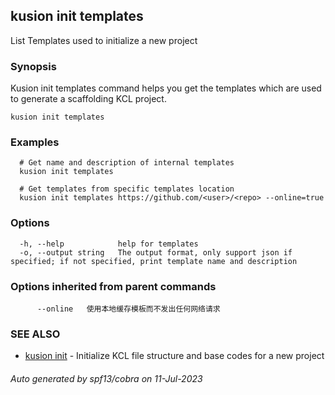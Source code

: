 ## kusion init templates

List Templates used to initialize a new project

### Synopsis

Kusion init templates command helps you get the templates which are used to generate a scaffolding KCL project.

```
kusion init templates
```

### Examples

```
  # Get name and description of internal templates
  kusion init templates
  
  # Get templates from specific templates location
  kusion init templates https://github.com/<user>/<repo> --online=true
```

### Options

```
  -h, --help            help for templates
  -o, --output string   The output format, only support json if specified; if not specified, print template name and description
```

### Options inherited from parent commands

```
      --online   使用本地缓存模板而不发出任何网络请求
```

### SEE ALSO

* [kusion init](kusion_init.md)	 - Initialize KCL file structure and base codes for a new project

###### Auto generated by spf13/cobra on 11-Jul-2023
